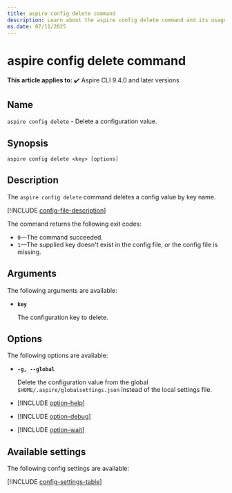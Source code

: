 ```yaml
---
title: aspire config delete command
description: Learn about the aspire config delete command and its usage. This command deletes an Aspire CLI config value by key name.
ms.date: 07/11/2025
---
```

# aspire config delete command

**This article applies to:** ✔️ Aspire CLI 9.4.0 and later versions

## Name

`aspire config delete` - Delete a configuration value.

## Synopsis

```Command
aspire config delete <key> [options]
```

## Description

The `aspire config delete` command deletes a config value by key name.

[!INCLUDE [config-file-description](includes/config-file-description.md)]

The command returns the following exit codes:

- `0`&mdash;The command succeeded.
- `1`&mdash;The supplied key doesn't exist in the config file, or the config file is missing.

## Arguments

The following arguments are available:

- **`key`**

  The configuration key to delete.

## Options

The following options are available:

- **`-g, --global`**

  Delete the configuration value from the global `$HOME/.aspire/globalsettings.json` instead of the local settings file.

- [!INCLUDE [option-help](includes/option-help.md)]

- [!INCLUDE [option-debug](includes/option-debug.md)]

- [!INCLUDE [option-wait](includes/option-wait.md)]

## Available settings

The following config settings are available:

[!INCLUDE [config-settings-table](includes/config-settings-table.md)]
